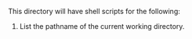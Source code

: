 This directory will have shell scripts for the following:
1. List the pathname of the current working directory.
